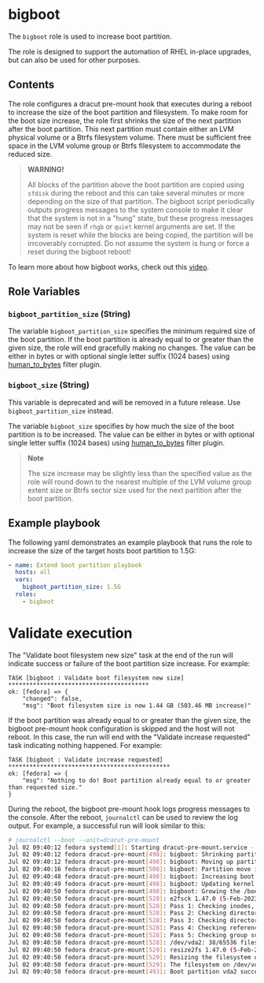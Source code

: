 # bigboot

The `bigboot` role is used to increase boot partition.

The role is designed to support the automation of RHEL in-place upgrades, but can also be used for other purposes.

## Contents

The role configures a dracut pre-mount hook that executes during a reboot to increase the size of the boot partition and filesystem. To make room for the boot size increase, the role first shrinks the size of the next partition after the boot partition. This next partition must contain either an LVM physical volume or a Btrfs filesystem volume. There must be sufficient free space in the LVM volume group or Btrfs filesystem to accommodate the reduced size.

> **WARNING!**
>
> All blocks of the partition above the boot partition are copied using `sfdisk` during the reboot and this can take several minutes or more depending on the size of that partition. The bigboot script periodically outputs progress messages to the system console to make it clear that the system is not in a "hung" state, but these progress messages may not be seen if `rhgb` or `quiet` kernel arguments are set. If the system is reset while the blocks are being copied, the partition will be irrcoverably corrupted. Do not assume the system is hung or force a reset during the bigboot reboot!

To learn more about how bigboot works, check out this [video](https://people.redhat.com/bmader/bigboot-demo.mp4).

## Role Variables

### `bigboot_partition_size` (String)

The variable `bigboot_partition_size` specifies the minimum required size of the boot partition. If the boot partition is already equal to or greater than the given size, the role will end gracefully making no changes. The value can be either in bytes or with optional single letter suffix (1024 bases) using [human_to_bytes](https://docs.ansible.com/ansible/latest/collections/ansible/builtin/human_to_bytes_filter.html) filter plugin.

### `bigboot_size` (String)

This variable is deprecated and will be removed in a future release. Use `bigboot_partition_size` instead.

The variable `bigboot_size` specifies by how much the size of the boot partition is to be increased. The value can be either in bytes or with optional single letter suffix (1024 bases) using [human_to_bytes](https://docs.ansible.com/ansible/latest/collections/ansible/builtin/human_to_bytes_filter.html) filter plugin.

> **Note**
>
> The size increase may be slightly less than the specified value as the role will round down to the nearest multiple of the LVM volume group extent size or Btrfs sector size used for the next partition after the boot partition.

## Example playbook
The following yaml demonstrates an example playbook that runs the role to increase the size of the target hosts boot partition to 1.5G:

```yaml
- name: Extend boot partition playbook
  hosts: all
  vars:
    bigboot_partition_size: 1.5G
  roles:
    - bigboot
```

# Validate execution
The "Validate boot filesystem new size" task at the end of the run will indicate success or failure of the boot partition size increase. For example:

```
TASK [bigboot : Validate boot filesystem new size] ****************************************
ok: [fedora] => {
    "changed": false,
    "msg": "Boot filesystem size is now 1.44 GB (503.46 MB increase)"
```

If the boot partition was already equal to or greater than the given size, the bigboot pre-mount hook configuration is skipped and the host will not reboot. In this case, the run will end with the "Validate increase requested" task indicating nothing happened. For example:

```
TASK [bigboot : Validate increase requested] **********************************************
ok: [fedora] => {
    "msg": "Nothing to do! Boot partition already equal to or greater than requested size."
}
```

During the reboot, the bigboot pre-mount hook logs progress messages to the console. After the reboot, `journalctl` can be used to review the log output. For example, a successful run will look similar to this:
```bash
# journalctl --boot --unit=dracut-pre-mount
Jul 02 09:40:12 fedora systemd[1]: Starting dracut-pre-mount.service - dracut pre-mount hook...
Jul 02 09:40:12 fedora dracut-pre-mount[498]: bigboot: Shrinking partition vda3 by 536870912
Jul 02 09:40:12 fedora dracut-pre-mount[498]: bigboot: Moving up partition vda3 by 536870912
Jul 02 09:40:16 fedora dracut-pre-mount[508]: bigboot: Partition move is progressing, please wait! (00:00:01)
Jul 02 09:40:48 fedora dracut-pre-mount[498]: bigboot: Increasing boot partition vda2 by 536870912
Jul 02 09:40:49 fedora dracut-pre-mount[498]: bigboot: Updating kernel partition table
Jul 02 09:40:50 fedora dracut-pre-mount[498]: bigboot: Growing the /boot ext4 filesystem
Jul 02 09:40:50 fedora dracut-pre-mount[528]: e2fsck 1.47.0 (5-Feb-2023)
Jul 02 09:40:50 fedora dracut-pre-mount[528]: Pass 1: Checking inodes, blocks, and sizes
Jul 02 09:40:50 fedora dracut-pre-mount[528]: Pass 2: Checking directory structure
Jul 02 09:40:50 fedora dracut-pre-mount[528]: Pass 3: Checking directory connectivity
Jul 02 09:40:50 fedora dracut-pre-mount[528]: Pass 4: Checking reference counts
Jul 02 09:40:50 fedora dracut-pre-mount[528]: Pass 5: Checking group summary information
Jul 02 09:40:50 fedora dracut-pre-mount[528]: /dev/vda2: 38/65536 files (10.5% non-contiguous), 83665/262144 blocks
Jul 02 09:40:50 fedora dracut-pre-mount[529]: resize2fs 1.47.0 (5-Feb-2023)
Jul 02 09:40:50 fedora dracut-pre-mount[529]: Resizing the filesystem on /dev/vda2 to 393216 (4k) blocks.
Jul 02 09:40:50 fedora dracut-pre-mount[529]: The filesystem on /dev/vda2 is now 393216 (4k) blocks long.
Jul 02 09:40:50 fedora dracut-pre-mount[493]: Boot partition vda2 successfully increased by 536870912 (38 seconds)
```
